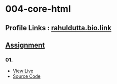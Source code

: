 # 004-core-html

## Profile Links : [rahuldutta.bio.link](https://rahuldutta.bio.link)

## [Assignment](./assignment/004-core-html.pdf)

### 01.
- [View Live](https://irahuldutta02.github.io/pw-skills-fswd-ja-assignments/004-core-html/01/)
- [Source Code](https://github.com/irahuldutta02/pw-skills-fswd-ja-assignments/tree/main/004-core-html/01/)
